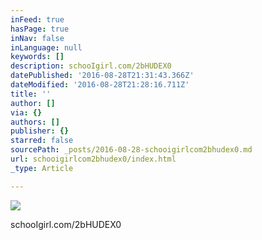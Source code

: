 ```yaml
---
inFeed: true
hasPage: true
inNav: false
inLanguage: null
keywords: []
description: schooIgirl.com/2bHUDEX0
datePublished: '2016-08-28T21:31:43.366Z'
dateModified: '2016-08-28T21:28:16.711Z'
title: ''
author: []
via: {}
authors: []
publisher: {}
starred: false
sourcePath: _posts/2016-08-28-schooigirlcom2bhudex0.md
url: schooigirlcom2bhudex0/index.html
_type: Article

---
```

![](https://the-grid-user-content.s3-us-west-2.amazonaws.com/de55ec9f-1685-4428-898e-9712ac72dd49.jpg)

schooIgirl.com/2bHUDEX0